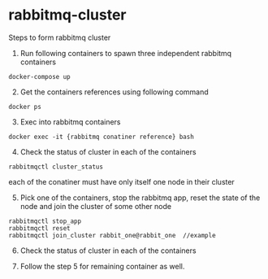 # rabbitmq-cluster

Steps to form rabbitmq cluster

1. Run following containers to spawn three independent rabbitmq containers
```
docker-compose up
```

2. Get the containers references using following command
```
docker ps
```

3. Exec into rabbitmq containers
```
docker exec -it {rabbitmq conatiner reference} bash
```

4. Check the status of cluster in each of the containers
```
rabbitmqctl cluster_status
```
each of the conatiner must have only itself one node in their cluster

5. Pick one of the containers, stop the rabbitmq app,  reset the state of the node and join the cluster of some other node
```
rabbitmqctl stop_app
rabbitmqctl reset
rabbitmqctl join_cluster rabbit_one@rabbit_one  //example
```

6. Check the status of cluster in each of the containers

7. Follow the step 5 for remaining container as well.
